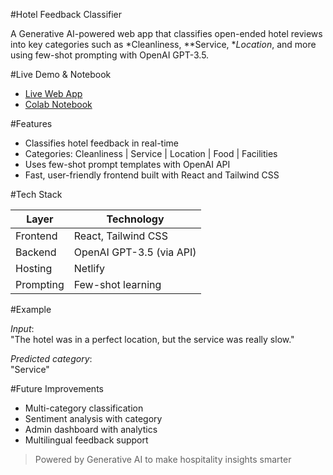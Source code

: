 #Hotel Feedback Classifier

A Generative AI-powered web app that classifies open-ended hotel reviews into key categories such as *Cleanliness, **Service, **Location*, and more using few-shot prompting with OpenAI GPT-3.5.

#Live Demo & Notebook

- [Live Web App](https://tourmaline-florentine-2b495a.netlify.app/)
- [Colab Notebook](https://colab.research.google.com/drive/1dAhLCPLHOxzdMhuyIHff73d-TI2KoSL6?usp=sharing)


#Features

- Classifies hotel feedback in real-time  
- Categories: Cleanliness | Service | Location | Food | Facilities  
- Uses few-shot prompt templates with OpenAI API  
- Fast, user-friendly frontend built with React and Tailwind CSS


#Tech Stack

| Layer       | Technology            |
|-------------|------------------------|
| Frontend    | React, Tailwind CSS    |
| Backend     | OpenAI GPT-3.5 (via API) |
| Hosting     | Netlify                |
| Prompting   | Few-shot learning      |


#Example

*Input*:  
"The hotel was in a perfect location, but the service was really slow."

*Predicted category*:  
"Service"


#Future Improvements

- Multi-category classification  
- Sentiment analysis with category  
- Admin dashboard with analytics  
- Multilingual feedback support  


> Powered by Generative AI to make hospitality insights smarter 
